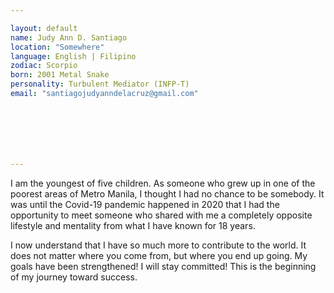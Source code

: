 ```yaml
---

layout: default
name: Judy Ann D. Santiago
location: "Somewhere"
language: English | Filipino
zodiac: Scorpio
born: 2001 Metal Snake
personality: Turbulent Mediator (INFP-T)
email: "santiagojudyanndelacruz@gmail.com"







---
```


I am the youngest of five children. As someone who grew up in one of the poorest areas of Metro Manila, I thought I had no chance to be somebody. It was until the Covid-19 pandemic happened in 2020 that I had the opportunity to meet someone who shared with me a completely opposite lifestyle and mentality from what I have known for 18 years. 

I now understand that I have so much more to contribute to the world. It does not matter where you come from, but where you end up going. My goals have been strengthened! I will stay committed! This is the beginning of my journey toward success.

